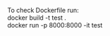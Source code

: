 To check Dockerfile run: </br>
docker build -t test .   </br>
docker run -p 8000:8000 -it test </br>
